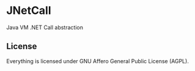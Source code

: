 # JNetCall
Java VM .NET Call abstraction

## License
Everything is licensed under GNU Affero General Public License (AGPL).
